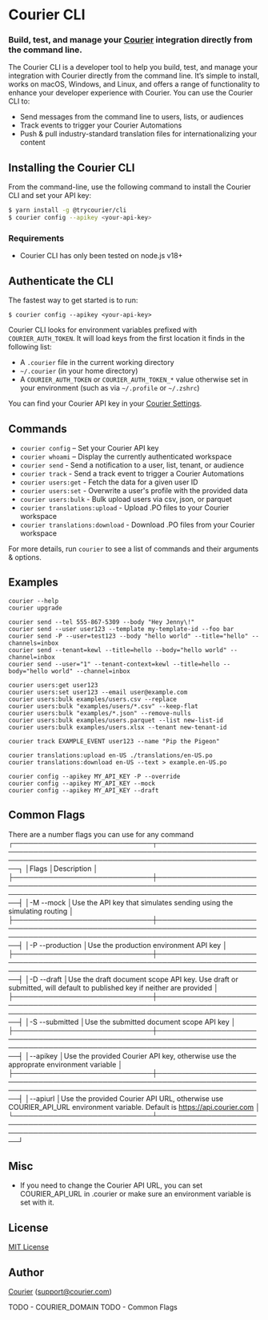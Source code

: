 # Courier CLI

### Build, test, and manage your [Courier](https://www.courier.com) integration directly from the command line.

The Courier CLI is a developer tool to help you build, test, and manage your integration with Courier directly from the command line. It’s simple to install, works on macOS, Windows, and Linux, and offers a range of functionality to enhance your developer experience with Courier. You can use the Courier CLI to:

- Send messages from the command line to users, lists, or audiences
- Track events to trigger your Courier Automations
- Push & pull industry-standard translation files for internationalizing your content

## Installing the Courier CLI

From the command-line, use the following command to install the Courier CLI and set your API key:

```bash
$ yarn install -g @trycourier/cli
$ courier config --apikey <your-api-key>
```

### Requirements

- Courier CLI has only been tested on node.js v18+

## Authenticate the CLI

The fastest way to get started is to run:

```
$ courier config --apikey <your-api-key>
```

Courier CLI looks for environment variables prefixed with `COURIER_AUTH_TOKEN`. It will load keys from the first location it finds in the following list:

- A `.courier` file in the current working directory
- `~/.courier` (in your home directory)
- A `COURIER_AUTH_TOKEN` or `COURIER_AUTH_TOKEN_*` value otherwise set in your environment (such as via `~/.profile` or `~/.zshrc`)

You can find your Courier API key in your [Courier Settings](https://app.courier.com/settings/api-keys).

## Commands

- `courier config` – Set your Courier API key
- `courier whoami` – Display the currently authenticated workspace
- `courier send` - Send a notification to a user, list, tenant, or audience
- `courier track` - Send a track event to trigger a Courier Automations
- `courier users:get` - Fetch the data for a given user ID
- `courier users:set` - Overwrite a user's profile with the provided data
- `courier users:bulk` - Bulk upload users via csv, json, or parquet
- `courier translations:upload` - Upload .PO files to your Courier workspace
- `courier translations:download` - Download .PO files from your Courier workspace

For more details, run `courier` to see a list of commands and their arguments & options.

## Examples

```
courier --help
courier upgrade

courier send --tel 555-867-5309 --body "Hey Jenny\!"
courier send --user user123 --template my-template-id --foo bar
courier send -P --user=test123 --body "hello world" --title="hello" --channels=inbox
courier send --tenant=kewl --title=hello --body="hello world" --channel=inbox
courier send --user="1" --tenant-context=kewl --title=hello --body="hello world" --channel=inbox

courier users:get user123
courier users:set user123 --email user@example.com
courier users:bulk examples/users.csv --replace
courier users:bulk "examples/users/*.csv" --keep-flat
courier users:bulk "examples/*.json" --remove-nulls
courier users:bulk examples/users.parquet --list new-list-id
courier users:bulk examples/users.xlsx --tenant new-tenant-id

courier track EXAMPLE_EVENT user123 --name "Pip the Pigeon"

courier translations:upload en-US ./translations/en-US.po
courier translations:download en-US --text > example.en-US.po

courier config --apikey MY_API_KEY -P --override
courier config --apikey MY_API_KEY --mock
courier config --apikey MY_API_KEY --draft
```

## Common Flags

There are a number flags you can use for any command
┌────────────────────────────┬──────────────────────────────────────────────────────────────────────────────────────────────────────────────────────────┐
│Flags │Description │
├────────────────────────────┼──────────────────────────────────────────────────────────────────────────────────────────────────────────────────────────┤
│-M --mock │Use the API key that simulates sending using the simulating routing │
├────────────────────────────┼──────────────────────────────────────────────────────────────────────────────────────────────────────────────────────────┤
│-P --production │Use the production environment API key │
├────────────────────────────┼──────────────────────────────────────────────────────────────────────────────────────────────────────────────────────────┤
│-D --draft │Use the draft document scope API key. Use draft or submitted, will default to published key if neither are provided │
├────────────────────────────┼──────────────────────────────────────────────────────────────────────────────────────────────────────────────────────────┤
│-S --submitted │Use the submitted document scope API key │
├────────────────────────────┼──────────────────────────────────────────────────────────────────────────────────────────────────────────────────────────┤
│--apikey <Courier API Key> │Use the provided Courier API key, otherwise use the approprate environment variable │
├────────────────────────────┼──────────────────────────────────────────────────────────────────────────────────────────────────────────────────────────┤
│--apiurl <Courier API URL> │Use the provided Courier API URL, otherwise use COURIER_API_URL environment variable. Default is https://api.courier.com │
└────────────────────────────┴──────────────────────────────────────────────────────────────────────────────────────────────────────────────────────────┘

## Misc

- If you need to change the Courier API URL, you can set COURIER_API_URL in .courier or make sure an environment variable is set with it.

## License

[MIT License](http://www.opensource.org/licenses/mit-license.php)

## Author

[Courier](https://github.com/trycourier) ([support@courier.com](mailto:support@courier.com))

TODO - COURIER_DOMAIN
TODO - Common Flags
